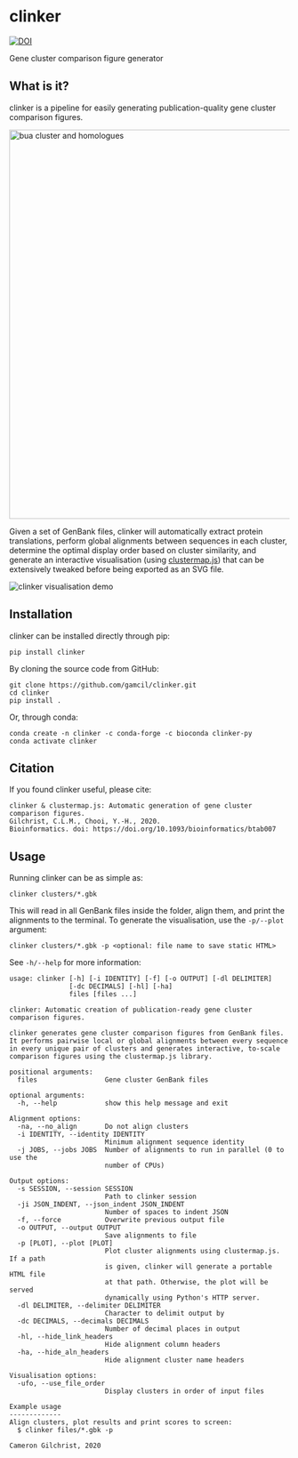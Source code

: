 # clinker
[![DOI](https://zenodo.org/badge/193022148.svg)](https://zenodo.org/badge/latestdoi/193022148)

Gene cluster comparison figure generator

## What is it?
clinker is a pipeline for easily generating publication-quality gene cluster
comparison figures.

<img src="images/figure.png" alt="bua cluster and homologues" width=700>

Given a set of GenBank files, clinker will automatically extract protein translations,
perform global alignments between sequences in each cluster, determine the
optimal display order based on cluster similarity, and generate an interactive
visualisation (using [clustermap.js](https://github.com/gamcil/clustermap.js))
that can be extensively tweaked before being exported as an SVG file.

![clinker visualisation demo](images/demo.gif)

## Installation
clinker can be installed directly through pip:

`pip install clinker`

By cloning the source code from GitHub:

```
git clone https://github.com/gamcil/clinker.git
cd clinker
pip install .
```

Or, through conda:

```
conda create -n clinker -c conda-forge -c bioconda clinker-py
conda activate clinker
```

## Citation
If you found clinker useful, please cite:
```
clinker & clustermap.js: Automatic generation of gene cluster comparison figures.
Gilchrist, C.L.M., Chooi, Y.-H., 2020.
Bioinformatics. doi: https://doi.org/10.1093/bioinformatics/btab007
```

## Usage
Running clinker can be as simple as:

`clinker clusters/*.gbk`

This will read in all GenBank files inside the folder, align them, and print
the alignments to the terminal. To generate the visualisation, use the `-p/--plot`
argument: 

`clinker clusters/*.gbk -p <optional: file name to save static HTML>`

See `-h/--help` for more information:

```
usage: clinker [-h] [-i IDENTITY] [-f] [-o OUTPUT] [-dl DELIMITER]
               [-dc DECIMALS] [-hl] [-ha]
               files [files ...]

clinker: Automatic creation of publication-ready gene cluster comparison figures.

clinker generates gene cluster comparison figures from GenBank files.
It performs pairwise local or global alignments between every sequence
in every unique pair of clusters and generates interactive, to-scale
comparison figures using the clustermap.js library.

positional arguments:
  files                 Gene cluster GenBank files

optional arguments:
  -h, --help            show this help message and exit

Alignment options:
  -na, --no_align       Do not align clusters
  -i IDENTITY, --identity IDENTITY
                        Minimum alignment sequence identity
  -j JOBS, --jobs JOBS  Number of alignments to run in parallel (0 to use the
                        number of CPUs)

Output options:
  -s SESSION, --session SESSION
                        Path to clinker session
  -ji JSON_INDENT, --json_indent JSON_INDENT
                        Number of spaces to indent JSON
  -f, --force           Overwrite previous output file
  -o OUTPUT, --output OUTPUT
                        Save alignments to file
  -p [PLOT], --plot [PLOT]
                        Plot cluster alignments using clustermap.js. If a path
                        is given, clinker will generate a portable HTML file
                        at that path. Otherwise, the plot will be served
                        dynamically using Python's HTTP server.
  -dl DELIMITER, --delimiter DELIMITER
                        Character to delimit output by
  -dc DECIMALS, --decimals DECIMALS
                        Number of decimal places in output
  -hl, --hide_link_headers
                        Hide alignment column headers
  -ha, --hide_aln_headers
                        Hide alignment cluster name headers

Visualisation options:
  -ufo, --use_file_order
                        Display clusters in order of input files

Example usage
-------------
Align clusters, plot results and print scores to screen:
  $ clinker files/*.gbk -p

Cameron Gilchrist, 2020
```
